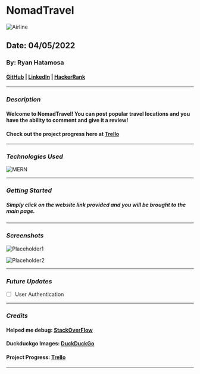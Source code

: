 # NomadTravel
![Airline](https://external-content.duckduckgo.com/iu/?u=http%3A%2F%2Fwww.accurateglobalreach.com%2Fwp-content%2Fuploads%2F2019%2F07%2FTravel.jpg&f=1&nofb=1)

## Date: 04/05/2022

### By: Ryan Hatamosa

#### [GitHub](https://github.com/PinoyColada) | [LinkedIn](https://www.linkedin.com/feed/) | [HackerRank](https://www.hackerrank.com/pinoydol_colada)
***

### ***Description***
#### Welcome to NomadTravel! You can post popular travel locations and you have the ability to comment and give it a review!

#### Check out the project progress here at [Trello](https://trello.com/b/Z68kUy34/nomadtravel)
***

### ***Technologies Used***

![MERN](https://external-content.duckduckgo.com/iu/?u=https%3A%2F%2Fvscode.trafficmanager.net%2Fassets%2Fdocs%2Fnodejs%2Frecipes%2Fmern.png&f=1&nofb=1)
***

### ***Getting Started***
##### Simply click on the website link provided and you will be brought to the main page.

***

### ***Screenshots***

![Placeholder1](https://external-content.duckduckgo.com/iu/?u=http%3A%2F%2Fwanderlustandlipstick.com%2Fblogs%2Fwandermom%2Ffiles%2F2009%2F04%2Fsavvymom-roche.jpg&f=1&nofb=1)

![Placeholder2](https://external-content.duckduckgo.com/iu/?u=https%3A%2F%2Fwww.tripsavvy.com%2Fthmb%2FU_dXVtSg7cxhvYFflLDO_Rtd3es%3D%2F3865x2576%2Ffilters%3Afill(auto%2C1)%2Fworld-in-hands-478667956-5a55118ec7822d0037964a6e.jpg&f=1&nofb=1)
***

### ***Future Updates***

- [ ] User Authentication

***

### ***Credits***

#### Helped me debug: [StackOverFlow](https://stackoverflow.com/)

#### Duckduckgo Images: [DuckDuckGo](https://duckduckgo.com/)

#### Project Progress: [Trello](https://trello.com/)

***
